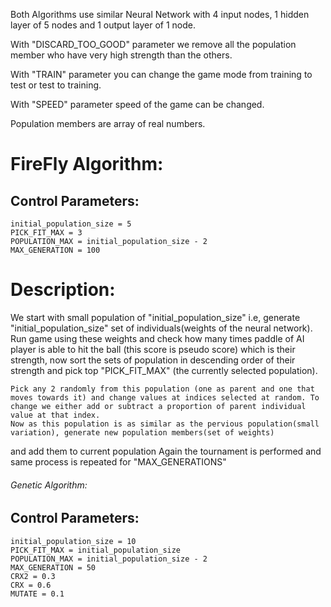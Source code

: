 Both Algorithms use similar Neural Network with 4 input nodes, 1 hidden layer of 5 nodes and 1 output layer of 1 node.

With "DISCARD_TOO_GOOD" parameter we remove all the population member who have very high strength than the others.

With "TRAIN" parameter you can change the game mode from training to test or test to training.

With "SPEED" parameter speed of the game can be changed.

Population members are array of real numbers.


# FireFly Algorithm:
## Control Parameters: 
	initial_population_size = 5
	PICK_FIT_MAX = 3
	POPULATION_MAX = initial_population_size - 2
	MAX_GENERATION = 100

# Description:

We start with small population of "initial_population_size" i.e, generate "initial_population_size" set of individuals(weights of the neural network). Run game using these weights and check how many times paddle of AI player is able to hit the ball (this score is pseudo score) which is their strength, now sort the sets of population in descending order of their strength and pick top "PICK_FIT_MAX" (the currently selected population). 

	Pick any 2 randomly from this population (one as parent and one that moves towards it) and change values at indices selected at random. To change we either add or subtract a proportion of parent individual value at that index.
	Now as this population is as similar as the pervious population(small variation), generate new population members(set of weights)
and add them to current population
	Again the tournament is performed and same process is repeated for "MAX_GENERATIONS"


###### Genetic Algorithm:  
## Control Parameters:
	initial_population_size = 10
	PICK_FIT_MAX = initial_population_size
	POPULATION_MAX = initial_population_size - 2
	MAX_GENERATION = 50
	CRX2 = 0.3
	CRX = 0.6
	MUTATE = 0.1
